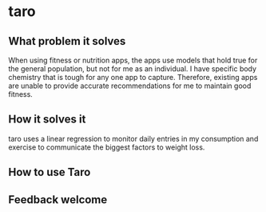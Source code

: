 # taro

## What problem it solves
When using fitness or nutrition apps, the apps use models that hold true for the general population, but not for me as an individual. I have specific body chemistry that is tough for any one app to capture. Therefore, existing apps are unable to provide accurate recommendations for me to maintain good fitness.

## How it solves it
taro uses a linear regression to monitor daily entries in my consumption and exercise to communicate the biggest factors to weight loss. 

## How to use Taro

## Feedback welcome
